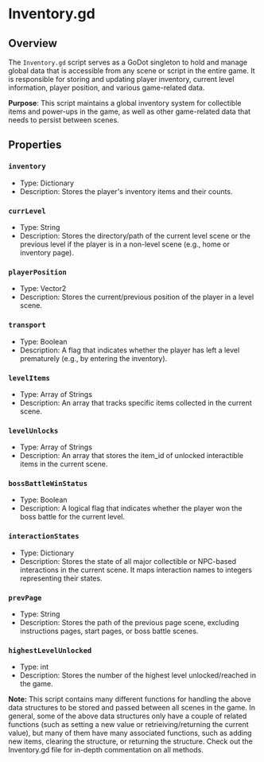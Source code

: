 # Inventory.gd

## Overview

The `Inventory.gd` script serves as a GoDot singleton to hold and manage global data that is accessible from any scene or script in the entire game. It is responsible for storing and updating player inventory, current level information, player position, and various game-related data.

**Purpose**: This script maintains a global inventory system for collectible items and power-ups in the game, as well as other game-related data that needs to persist between scenes.

## Properties

### `inventory`

- Type: Dictionary
- Description: Stores the player's inventory items and their counts.

### `currLevel`

- Type: String
- Description: Stores the directory/path of the current level scene or the previous level if the player is in a non-level scene (e.g., home or inventory page).

### `playerPosition`

- Type: Vector2
- Description: Stores the current/previous position of the player in a level scene.

### `transport`

- Type: Boolean
- Description: A flag that indicates whether the player has left a level prematurely (e.g., by entering the inventory).

### `levelItems`

- Type: Array of Strings
- Description: An array that tracks specific items collected in the current scene.

### `levelUnlocks`

- Type: Array of Strings
- Description: An array that stores the item_id of unlocked interactible items in the current scene.

### `bossBattleWinStatus`

- Type: Boolean
- Description: A logical flag that indicates whether the player won the boss battle for the current level.

### `interactionStates`

- Type: Dictionary
- Description: Stores the state of all major collectible or NPC-based interactions in the current scene. It maps interaction names to integers representing their states.

### `prevPage`

- Type: String
- Description: Stores the path of the previous page scene, excluding instructions pages, start pages, or boss battle scenes.

### `highestLevelUnlocked`

- Type: int
- Description: Stores the number of the highest level unlocked/reached in the game.


**Note:**
This script contains many different functions for handling the above data structures to be stored and passed between all scenes in the game. In general, some of the above data structures only have a couple of related functions (such as setting a new value or retrieiving/returning the current value), but many of them have many associated functions, such as adding new items, clearing the structure, or returning the structure. 
Check out the Inventory.gd file for in-depth commentation on all methods.